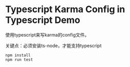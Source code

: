 Typescript Karma Config in Typescript Demo
==========================================

使用typescript来写karma的config文件。

关键点：必须安装ts-node，才能支持typescript

```
npm install
npm run test
```

